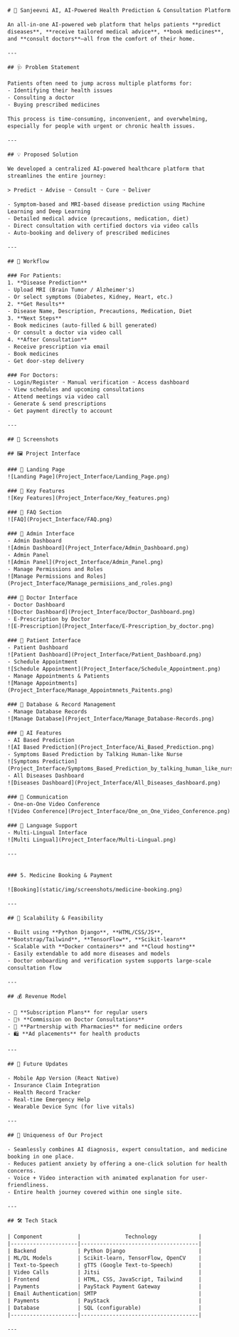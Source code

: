     # 🧠 Sanjeevni AI, AI-Powered Health Prediction & Consultation Platform

    An all-in-one AI-powered web platform that helps patients **predict diseases**, **receive tailored medical advice**, **book medicines**, and **consult doctors**—all from the comfort of their home.

    ---

    ## 🩺 Problem Statement

    Patients often need to jump across multiple platforms for:
    - Identifying their health issues
    - Consulting a doctor
    - Buying prescribed medicines

    This process is time-consuming, inconvenient, and overwhelming, especially for people with urgent or chronic health issues.

    ---

    ## 💡 Proposed Solution

    We developed a centralized AI-powered healthcare platform that streamlines the entire journey:

    > Predict ➝ Advise ➝ Consult ➝ Cure ➝ Deliver

    - Symptom-based and MRI-based disease prediction using Machine Learning and Deep Learning
    - Detailed medical advice (precautions, medication, diet)
    - Direct consultation with certified doctors via video calls
    - Auto-booking and delivery of prescribed medicines

    ---

    ## 🔁 Workflow

    ### For Patients:
    1. **Disease Prediction**
    - Upload MRI (Brain Tumor / Alzheimer's)
    - Or select symptoms (Diabetes, Kidney, Heart, etc.)
    2. **Get Results**
    - Disease Name, Description, Precautions, Medication, Diet
    3. **Next Steps**
    - Book medicines (auto-filled & bill generated)
    - Or consult a doctor via video call
    4. **After Consultation**
    - Receive prescription via email
    - Book medicines
    - Get door-step delivery

    ### For Doctors:
    - Login/Register ➝ Manual verification ➝ Access dashboard
    - View schedules and upcoming consultations
    - Attend meetings via video call
    - Generate & send prescriptions
    - Get payment directly to account

    ---

    ## 📸 Screenshots

    ## 🖼️ Project Interface

    ### 🔹 Landing Page
    ![Landing Page](Project_Interface/Landing_Page.png)

    ### 🔹 Key Features
    ![Key Features](Project_Interface/Key_features.png)

    ### 🔹 FAQ Section
    ![FAQ](Project_Interface/FAQ.png)

    ### 🔹 Admin Interface
    - Admin Dashboard  
    ![Admin Dashboard](Project_Interface/Admin_Dashboard.png)
    - Admin Panel  
    ![Admin Panel](Project_Interface/Admin_Panel.png)
    - Manage Permissions and Roles  
    ![Manage Permissions and Roles](Project_Interface/Manage_permisiions_and_roles.png)

    ### 🔹 Doctor Interface
    - Doctor Dashboard  
    ![Doctor Dashboard](Project_Interface/Doctor_Dashboard.png)
    - E-Prescription by Doctor  
    ![E-Prescription](Project_Interface/E-Prescription_by_doctor.png)

    ### 🔹 Patient Interface
    - Patient Dashboard  
    ![Patient Dashboard](Project_Interface/Patient_Dashboard.png)
    - Schedule Appointment  
    ![Schedule Appointment](Project_Interface/Schedule_Appointment.png)
    - Manage Appointments & Patients  
    ![Manage Appointments](Project_Interface/Manage_Appointmnets_Paitents.png)

    ### 🔹 Database & Record Management
    - Manage Database Records  
    ![Manage Database](Project_Interface/Manage_Database-Records.png)

    ### 🔹 AI Features
    - AI Based Prediction  
    ![AI Based Prediction](Project_Interface/Ai_Based_Prediction.png)
    - Symptoms Based Prediction by Talking Human-like Nurse  
    ![Symptoms Prediction](Project_Interface/Symptoms_Based_Prediction_by_talking_human_like_nurse.png)
    - All Diseases Dashboard  
    ![Diseases Dashboard](Project_Interface/All_Diseases_dashboard.png)

    ### 🔹 Communication
    - One-on-One Video Conference  
    ![Video Conference](Project_Interface/One_on_One_Video_Conference.png)

    ### 🔹 Language Support
    - Multi-Lingual Interface  
    ![Multi Lingual](Project_Interface/Multi-Lingual.png)

    ---


    ### 5. Medicine Booking & Payment

    ![Booking](static/img/screenshots/medicine-booking.png)

    ---

    ## 🚀 Scalability & Feasibility

    - Built using **Python Django**, **HTML/CSS/JS**, **Bootstrap/Tailwind**, **TensorFlow**, **Scikit-learn**
    - Scalable with **Docker containers** and **Cloud hosting**
    - Easily extendable to add more diseases and models
    - Doctor onboarding and verification system supports large-scale consultation flow

    ---

    ## 💰 Revenue Model

    - 💼 **Subscription Plans** for regular users
    - 🧑‍⚕️ **Commission on Doctor Consultations**
    - 💊 **Partnership with Pharmacies** for medicine orders
    - 🛍️ **Ad placements** for health products

    ---

    ## 🔮 Future Updates

    - Mobile App Version (React Native)
    - Insurance Claim Integration
    - Health Record Tracker
    - Real-time Emergency Help
    - Wearable Device Sync (for live vitals)

    ---

    ## 🧬 Uniqueness of Our Project

    - Seamlessly combines AI diagnosis, expert consultation, and medicine booking in one place.
    - Reduces patient anxiety by offering a one-click solution for health concerns.
    - Voice + Video interaction with animated explanation for user-friendliness.
    - Entire health journey covered within one single site.

    ---

    ## 🛠️ Tech Stack

    | Component           |              Technology             |
    |---------------------|-------------------------------------|
    | Backend             | Python Django                       |
    | ML/DL Models        | Scikit-learn, TensorFlow, OpenCV    |
    | Text-to-Speech      | gTTS (Google Text-to-Speech)        |
    | Video Calls         | Jitsi                               |
    | Frontend            | HTML, CSS, JavaScript, Tailwind     |
    | Payments            | PayStack Payment Gateway            |
    | Email Authentication| SMTP                                |
    | Payments            | PayStack                            |
    | Database            | SQL (configurable)                  |
    |---------------------|-------------------------------------|

    ---
